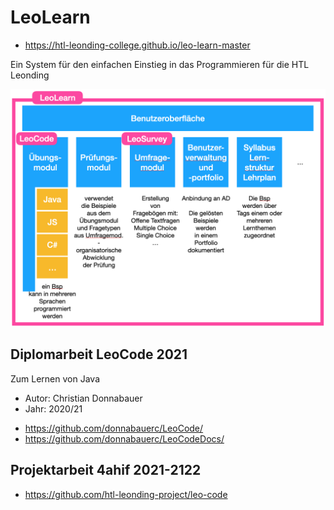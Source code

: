 # LeoLearn


* https://htl-leonding-college.github.io/leo-learn-master

Ein System für den einfachen Einstieg in das Programmieren für die HTL Leonding 

![Systemarchitektur](./asciidocs/images/Systemarchitektur-grob.png)


## Diplomarbeit LeoCode 2021

Zum Lernen von Java

* Autor: Christian Donnabauer
* Jahr: 2020/21

- <https://github.com/donnabauerc/LeoCode/>
- <https://github.com/donnabauerc/LeoCodeDocs/>

## Projektarbeit 4ahif 2021-2122

- <https://github.com/htl-leonding-project/leo-code>
